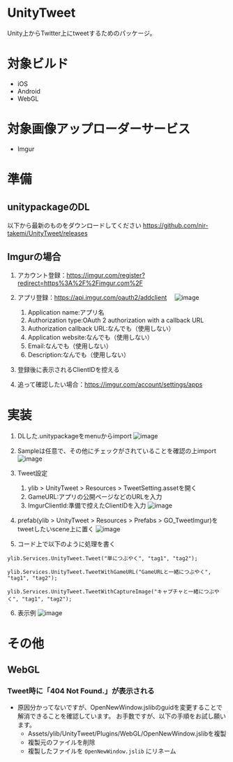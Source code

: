 # UnityTweet
Unity上からTwitter上にtweetするためのパッケージ。

# 対象ビルド
- iOS
- Android
- WebGL

# 対象画像アップローダーサービス
- Imgur

# 準備
## unitypackageのDL
以下から最新のものをダウンロードしてください
https://github.com/nir-takemi/UnityTweet/releases

## Imgurの場合
1. アカウント登録：https://imgur.com/register?redirect=https%3A%2F%2Fimgur.com%2F
   
2. アプリ登録：https://api.imgur.com/oauth2/addclient
　![image](https://user-images.githubusercontent.com/10418442/68995593-b91c1080-08d2-11ea-9308-58ea7e5ff89a.png)
   1. Application name:アプリ名
   2. Authorization type:OAuth 2 authorization with a callback URL
   3. Authorization callback URL:なんでも（使用しない）
   4. Application website:なんでも（使用しない）
   5. Email:なんでも（使用しない）
   6. Description:なんでも（使用しない）
3. 登録後に表示されるClientIDを控える
4. 追って確認したい場合：https://imgur.com/account/settings/apps

# 実装
1. DLした.unitypackageをmenuからimport
![image](https://user-images.githubusercontent.com/10418442/68995076-22992080-08cd-11ea-8c88-e435b6d40dd4.png)

2. Sampleは任意で、その他にチェックがされていることを確認の上import
![image](https://user-images.githubusercontent.com/10418442/68995098-4fe5ce80-08cd-11ea-8e74-de0defbd4c3a.png)

3. Tweet設定
   1. ylib > UnityTweet > Resources > TweetSetting.assetを開く
   2. GameURL:アプリの公開ページなどのURLを入力
   1. ImgurClientId:準備で控えたClientIDを入力
![image](https://user-images.githubusercontent.com/10418442/68995199-4315aa80-08ce-11ea-95a1-556a0e1a314d.png)

4. prefab(ylib > UnityTweet > Resources > Prefabs > GO_TweetImgur)をtweetしたいscene上に置く
![image](https://user-images.githubusercontent.com/10418442/69003456-c9210800-0945-11ea-8233-643a4c4b2b52.png)

5. コード上で以下のように処理を書く
```Tweet
ylib.Services.UnityTweet.Tweet("単につぶやく", "tag1", "tag2");

ylib.Services.UnityTweet.TweetWithGameURL("GameURLと一緒につぶやく", "tag1", "tag2");

ylib.Services.UnityTweet.TweetWithCaptureImage("キャプチャと一緒につぶやく", "tag1", "tag2");
```

6. 表示例
![image](https://user-images.githubusercontent.com/10418442/68995359-43af4080-08d0-11ea-820a-1eebe53653c1.png)

# その他
## WebGL
### Tweet時に「404 Not Found.」が表示される
- 原因分かってないですが、OpenNewWindow.jslibのguidを変更することで解消できることを確認しています。
お手数ですが、以下の手順をお試し願います。
   - Assets/ylib/UnityTweet/Plugins/WebGL/OpenNewWindow.jslibを複製
   - 複製元のファイルを削除
   - 複製したファイルを `OpenNewWindow.jslib` にリネーム
